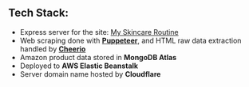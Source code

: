 ## Tech Stack: 
- Express server for the site: [My Skincare Routine](https://my-skincare-routine.vercel.app/)
- Web scraping done with [**Puppeteer**](https://pptr.dev/), and HTML raw data extraction handled by [**Cheerio**](https://cheerio.js.org/)
- Amazon product data stored in **MongoDB Atlas**
- Deployed to **AWS Elastic Beanstalk**
- Server domain name hosted by **Cloudflare**

